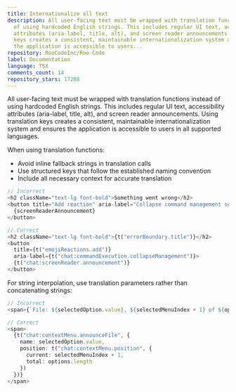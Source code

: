 ```yaml
---
title: Internationalize all text
description: All user-facing text must be wrapped with translation functions instead
  of using hardcoded English strings. This includes regular UI text, accessibility
  attributes (aria-label, title, alt), and screen reader announcements. Using translation
  keys creates a consistent, maintainable internationalization system and ensures
  the application is accessible to users...
repository: RooCodeInc/Roo-Code
label: Documentation
language: TSX
comments_count: 14
repository_stars: 17288
---
```


All user-facing text must be wrapped with translation functions instead of using hardcoded English strings. This includes regular UI text, accessibility attributes (aria-label, title, alt), and screen reader announcements. Using translation keys creates a consistent, maintainable internationalization system and ensures the application is accessible to users in all supported languages.

When using translation functions:
- Avoid inline fallback strings in translation calls
- Use structured keys that follow the established naming convention
- Include all necessary context for accurate translation

```typescript
// Incorrect
<h2 className="text-lg font-bold">Something went wrong</h2>
<button title="Add reaction" aria-label="Collapse command management section">
  {screenReaderAnnouncement}
</button>

// Correct
<h2 className="text-lg font-bold">{t("errorBoundary.title")}</h2>
<button 
  title={t("emojiReactions.add")} 
  aria-label={t("chat:commandExecution.collapseManagement")}>
  {t("chat:screenReader.announcement")}
</button>
```

For string interpolation, use translation parameters rather than concatenating strings:

```typescript
// Incorrect
<span>{`File: ${selectedOption.value}, ${selectedMenuIndex + 1} of ${options.length}`}</span>

// Correct
<span>
  {t("chat:contextMenu.announceFile", { 
    name: selectedOption.value, 
    position: t("chat:contextMenu.position", { 
      current: selectedMenuIndex + 1, 
      total: options.length 
    })
  })}
</span>
```
